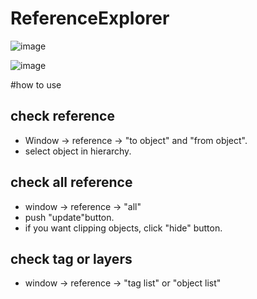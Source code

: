 ReferenceExplorer
=================

![image](https://raw.githubusercontent.com/tsubaki/ReferenceExplorer/gh-pages/images/work_image.jpg)

![image](https://raw.githubusercontent.com/tsubaki/ReferenceExplorer/gh-pages/images/screen%20page.png)

#how to use

## check reference

-  Window -> reference -> "to object" and "from object".
-  select object in hierarchy.

## check all reference

- window -> reference -> "all"
- push "update"button.
- if you want clipping objects, click "hide" button.

## check tag or layers

- window -> reference -> "tag list" or "object list"
